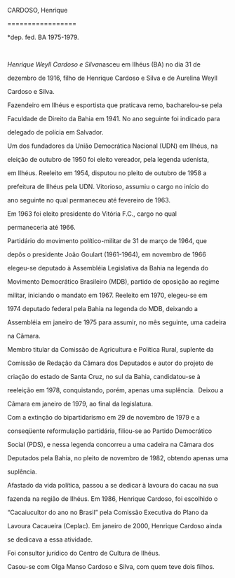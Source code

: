 CARDOSO, Henrique

=================



\*dep. fed. BA 1975-1979.



 



*Henrique Weyll Cardoso e Silva*nasceu em Ilhéus (BA) no dia 31 de

dezembro de 1916, filho de Henrique Cardoso e Silva e de Aureli­na Weyll

Cardoso e Silva.



Fazendeiro em Ilhéus e esportista que praticava remo, bacharelou-se pela

Faculdade de Direito da Bahia em 1941. No ano seguinte foi indicado para

delegado de polícia em Salvador.



Um dos fundadores da União Democrática Nacional (UDN) em Ilhéus, na

eleição de outubro de 1950 foi eleito vereador, pela legenda udenista,

em Ilhéus. Reeleito em 1954, disputou no pleito de outubro de 1958 a

prefeitura de Ilhéus pela UDN. Vitorioso, assumiu o cargo no início do

ano seguinte no qual permaneceu até fevereiro de 1963.



Em 1963 foi eleito presidente do Vitória F.C., cargo no qual

permaneceria até 1966.



Partidário do movimento político-militar de 31 de março de 1964, que

depôs o presidente João Goulart (1961-1964), em novembro de 1966

elegeu-se deputa­do à Assembléia Legislativa da Bahia na legenda do

Movimento Democrático Brasileiro (MDB), partido de oposição ao regime

militar, iniciando o mandato em 1967. Reelei­to em 1970, elegeu-se em

1974 deputado fede­ral pela Bahia na legenda do MDB, deixando a

Assembléia em janeiro de 1975 para assumir, no mês seguinte, uma cadeira

na Câmara.



Membro titular da Comissão de Agricultura e Po­lítica Rural, suplente da

Comissão de Reda­ção da Câmara dos Deputados e autor do projeto de

criação do estado de Santa Cruz, no sul da Bahia, candidatou-se à

reeleição em 1978, conquistando, porém, apenas uma suplência.  Deixou a

Câmara em janeiro de 1979, ao final da legislatura.



Com a extinção do bipartidarismo em 29 de novembro de 1979 e a

conseqüente refor­mulação partidária, filiou-se ao Partido Demo­crático

Social (PDS), e nessa legenda concor­reu a uma cadeira na Câmara dos

Deputados pela Bahia, no pleito de novembro de 1982, obtendo apenas uma

suplência.



Afastado da vida política, passou a se dedicar à lavoura do cacau na sua

fazenda na região de Ilhéus. Em 1986, Henrique Cardoso, foi escolhido o

“Cacaiucultor do ano no Brasil” pela Comissão Executiva do Plano da

Lavoura Cacaueira (Ceplac). Em janeiro de 2000, Henrique Cardoso ainda

se dedicava a essa atividade.



Foi consultor jurídico do Centro de Cultura de Ilhéus.



Casou-se com Olga Manso Cardoso e Silva, com quem teve dois filhos.



 



